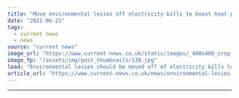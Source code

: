 ```yaml
---
title: "Move environmental levies off electricity bills to boost heat pump uptake, government told"
date: "2021-06-21"
tags: 
  - current news
  - news
source: "current news"
image_url: "https://www.current-news.co.uk/static/images/_400x400_crop_center-center/Kensa-Contracting-Oxford-Superhub-credit-Kensa-Contracting.jpg"
image_fp: "/assets/img/post_thumbnails/138.jpg"
lead: "​Environmental levies should be moved off of electricity bills to make sure it's always cheaper to run a heat pump than a boiler according to business and civil society groups."
article_url: "https://www.current-news.co.uk/news/environmental-levies-should-be-moved-off-electricity-to-aid-heat-pump-uptake?utm_source=rss-feeds&utm_medium=rss&utm_campaign=rss"
---
```


---
